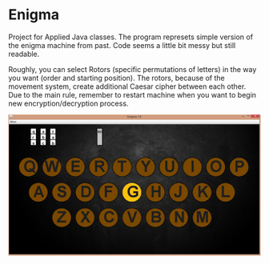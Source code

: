 # Enigma
Project for Applied Java classes. The program represets simple version of the enigma machine from past. Code seems a little bit messy but still readable.


Roughly, you can select Rotors (specific permutations of letters) in the way you want 
(order and starting position). The rotors, because of the movement system, create additional
Caesar cipher between each other. Due to the main rule, remember to restart machine when you want to begin
new encryption/decryption process.

![img1](https://github.com/ZeroMaster28/Enigma/blob/master/example.jpg)